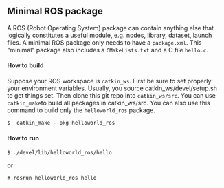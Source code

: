 Minimal ROS package
-------------------

A ROS (Robot Operating System) package can contain anything else that logically constitutes a useful module, e.g. nodes, library, dataset, launch files. A minimal ROS package only needs to have a `package.xml`. This "minimal" package also includes a `CMakeLists.txt` and a C file `hello.c`.

#### How  to build

Suppose your ROS workspace is `catkin_ws`. First be sure to set properly your environment variables. Usually, you source  catkin\_ws/devel/setup.sh to get things set.  Then clone this git repo into `catkin_ws/src`. You can use `catkin_make`to build all packages in catkin_ws/src. You can also use this command to build only the `helloworld_ros` package. 

 
```
$  catkin_make --pkg helloworld_ros
```

#### How to run 

```
$ ./devel/lib/helloworld_ros/hello
```

or

```
# rosrun helloworld_ros hello
```
